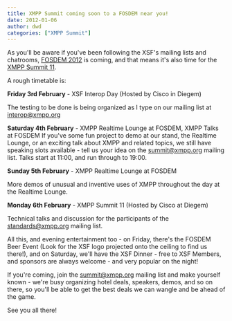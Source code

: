 ```yaml
---
title: XMPP Summit coming soon to a FOSDEM near you!
date: 2012-01-06
author: dwd
categories: ["XMPP Summit"]
---
```


As you'll be aware if you've been following the XSF's mailing lists and chatrooms, [FOSDEM 2012](http://fosdem.org/2012/ "FOSDEM 2012") is coming, and that means it's also time for the [XMPP Summit 11](http://wiki.xmpp.org/web/Summit_11 "XMPP Summit 11").

A rough timetable is:

**Friday 3rd February** - XSF Interop Day (Hosted by Cisco in Diegem)

The testing to be done is being organized as I type on our mailing list at interop@xmpp.org

**Saturday 4th February** - XMPP Realtime Lounge at FOSDEM, XMPP Talks at FOSDEM
If you've some fun project to demo at our stand, the Realtime Lounge, or an exciting talk about XMPP and related topics, we still have speaking slots available - tell us your idea on the summit@xmpp.org mailing list. Talks start at 11:00, and run through to 19:00.

**Sunday 5th February** - XMPP Realtime Lounge at FOSDEM

More demos of unusual and inventive uses of XMPP throughout the day at the Realtime Lounge.

**Monday 6th February** - XMPP Summit 11 (Hosted by Cisco at Diegem)

Technical talks and discussion for the participants of the standards@xmpp.org mailing list.

All this, and evening entertainment too - on Friday, there's the FOSDEM Beer Event (Look for the XSF logo projected onto the ceiling to find us there!), and on Saturday, we'll have the XSF Dinner - free to XSF Members, and sponsors are always welcome - and very popular on the night!

If you're coming, join the summit@xmpp.org mailing list and make yourself known - we're busy organizing hotel deals, speakers, demos, and so on there, so you'll be able to get the best deals we can wangle and be ahead of the game.

See you all there!
